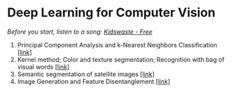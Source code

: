 # Deep Learning for Computer Vision
*Before you start, listen to a song: <a href="https://goo.gl/yLRxG2" target="_blank"> Kidswaste - Free </a>*
1. Principal Component Analysis and k-Nearest Neighbors Classification [[link]](https://github.com/thtang/DLCV2018SPRING/tree/master/hw1)
2. Kernel method; Color and texture segmentation; Recognition with bag of visual words [[link]](https://github.com/thtang/DLCV2018SPRING/tree/master/hw2)
3. Semantic segmentation of satellite images [[link]](https://github.com/thtang/DLCV2018SPRING/tree/master/hw3)
4. Image Generation and Feature Disentanglement [[link]](https://github.com/thtang/DLCV2018SPRING/tree/master/hw4)